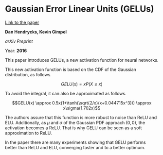 # Gaussian Error Linear Units (GELUs)

[Link to the paper](https://arxiv.org/abs/1606.08415)

**Dan Hendrycks, Kevin Gimpel**

*arXiv Preprint*

Year: **2016**

This paper introduces GELUs, a new activation function for neural networks.

This new activation function is based on the CDF of the Gaussian distribution, as follows.

$$GELU(x) = x P(X \leq x)$$

To avoid the integral, it can also be approximated as follows.

$$GELU(x) \approx 0.5x(1+\tanh(\sqrt{2/x}(x+0.044715x^3))) \approx x\sigma(1.702x)$$

The authors assure that this function is more robust to noise than ReLU and ELU. Additionally, as $\mu$ and $\sigma$ of the Gaussian PDF approach $(0, 0)$, the activation becomes a ReLU. That is why GELU can be seen as a soft approximation to ReLU. 

In the paper there are many experiments showing that GELU performs better than ReLU and ELU, converging faster and to a better optimum.